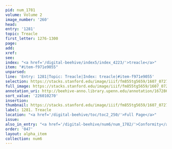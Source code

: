 ```yaml
---
pid: num_1781
volume: Volume 2
image_number: '260'
head:
entry: '1281'
topic: Treacle
first_letter: 1276-1300
page:
add:
xref:
see:
index: "<a href='/digital-beehive/index5/index_4223/'>treacle</a>"
item: "#item-f971e9055"
unparsed:
line: 'Entry: 1281|Topic: Treacle|Index: treacle|#item-f971e9055'
selection: https://stacks.stanford.edu/image/iiif/fm855tg5659/1607_0727/778,270,2884,266/full/0/default.jpg
full_image: https://stacks.stanford.edu/image/iiif/fm855tg5659/1607_0727/full/full/0/default.jpg
annotation_uri: http://beehive-anno.library.upenn.edu/annotation/1672863640969
sort_value: '226010270'
insertion:
thumbnail: https://stacks.stanford.edu/image/iiif/fm855tg5659/1607_0727/778,270,600,180/250,/0/default.jpg
label: 1281. Treacle
location: "<a href='/digital-beehive/toc/toc2_250/'>Full Page</a>"
issue:
also_in_entry: "<a href='/digital-beehive/num6/num_1782/'>Conformity</a>"
order: '047'
layout: alpha_item
collection: num6
---
```

